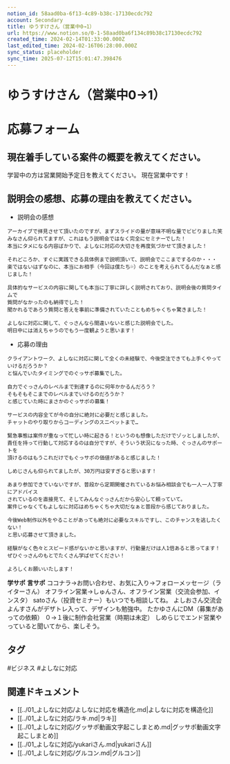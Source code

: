 ```yaml
---
notion_id: 58aad0ba-6f13-4c89-b38c-17130ecdc792
account: Secondary
title: ゆうすけさん（営業中0→1）
url: https://www.notion.so/0-1-58aad0ba6f134c89b38c17130ecdc792
created_time: 2024-02-14T01:33:00.000Z
last_edited_time: 2024-02-16T06:28:00.000Z
sync_status: placeholder
sync_time: 2025-07-12T15:01:47.398476
---
```

# ゆうすけさん（営業中0→1）

# 応募フォーム
  ## 現在着手している案件の概要を教えてください。
学習中の方は営業開始予定日を教えてください。
  現在営業中です！
  ## 説明会の感想、応募の理由を教えてください。
  - 説明会の感想
  ```plain text
アーカイブで拝見させて頂いたのですが、まずスライドの量が意味不明な量でビビりました笑
みなさん仰られてますが、これはもう説明会ではなく完全にセミナーでした！
本当にタメになる内容ばかりで、よしなに対応の大切さを再度気づかせて頂きました！

それどころか、すぐに実践できる具体例まで説明頂いて、説明会でここまでするのか・・・
楽ではないはずなのに、本当にお相手（今回は僕たち💦）のことを考えられてるんだなぁと感じました！

具体的なサービスの内容に関しても本当に丁寧に詳しく説明されており、説明会後の質問タイムで
質問がなかったのも納得でした！
聞かれるであろう質問と答えを事前に準備されていたこともめちゃくちゃ驚きました！

よしなに対応に関して、ぐっさんなら間違いないと感じた説明会でした。
明日中には消えちゃうのでもう一度観ようと思います！
  ```
  - 応募の理由
  ```plain text
クライアントワーク、よしなに対応に関して全くの未経験で、今後受注できても上手くやっていけるだろうか？
と悩んでいたタイミングでのぐっサポ募集でした。

自力でぐっさんのレベルまで到達するのに何年かかるんだろう？
そもそもそこまでのレベルまでいけるのだろうか？
と感じていた時にまさかのぐっサポの募集！

サービスの内容全てが今の自分に絶対に必要だと感じました。
チャットのやり取りからコーディングのスニペットまで…

緊急事態は案件が重なって忙しい時に起きる！というのも想像しただけでゾッとしましたが、
責任を持って行動して対応するのは自分ですが、そういう状況になった時、ぐっさんのサポートを
頂けるのはもうこれだけでもぐっサポの価値があると感じました！

しめじさんも仰られてましたが、30万円は安すぎると思います！

あまり参加できていないですが、普段から定期開催されているお悩み相談会でも一人一人丁寧にアドバイス
されているのを直接見て、そしてみんなぐっさんだから安心して頼っていて。
案件じゃなくてもよしなに対応はめちゃくちゃ大切だなぁと普段から感じておりました。

今後Web制作以外をやることがあっても絶対に必要なスキルですし、このチャンスを逃したくない！
と思い応募させて頂きました。

経験がなく色々とスピード感がないかと思いますが、行動量だけは人1倍あると思ってます！
ぜひぐっさんのもとでたくさん学ばせてください！

よろしくお願いいたします！
  ```
  
**学サポ**
**言サポ**
ココナラ→お問い合わせ、お気に入り→フォローメッセージ（ライターさん）
オフライン営業→しゅんさん、オフライン営業（交流会参加、インスタ）
satoさん（投資セミナー）もいつでも相談してね。
よしおさん交流会
よんすさんがデザトレ入って、デザインも勉強中。
たかゆさんにDM（募集があっての依頼）
０→１後に制作会社営業（時期は未定）
しめらじでエンド営業やっていると聞いてから、楽しそう。

## タグ

#ビジネス #よしなに対応 

## 関連ドキュメント

- [[../01_よしなに対応/よしなに対応を構造化.md|よしなに対応を構造化]]
- [[../01_よしなに対応/ラキ.md|ラキ]]
- [[../01_よしなに対応/グッサポ動画文字起こしまとめ.md|グッサポ動画文字起こしまとめ]]
- [[../01_よしなに対応/yukariさん.md|yukariさん]]
- [[../01_よしなに対応/グルコン.md|グルコン]]
